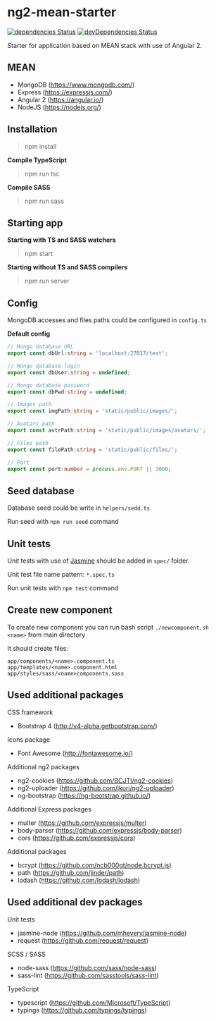 # ng2-mean-starter
[![dependencies Status](https://david-dm.org/Qcza/ng2-mean-starter/status.svg)](https://david-dm.org/Qcza/ng2-mean-starter)
[![devDependencies Status](https://david-dm.org/Qcza/ng2-mean-starter/dev-status.svg)](https://david-dm.org/Qcza/ng2-mean-starter?type=dev)

Starter for application based on MEAN stack with use of Angular 2.


## MEAN ##
- MongoDB (https://www.mongodb.com/)
- Express (https://expressjs.com/)
- Angular 2 (https://angular.io/)
- NodeJS (https://nodejs.org/)

## Installation ##
> npm install

**Compile TypeScript**
> npm run tsc

**Compile SASS**
> npm run sass

## Starting app ##
**Starting with TS and SASS watchers**
> npm start

**Starting without TS and SASS compilers**
> npm run server

## Config ##
MongoDB accesses and files paths could be configured in `config.ts`

**Default config**
```typescript
// Mongo database URL
export const dbUrl:string = 'localhost:27017/test';

// Mongo database login
export const dbUser:string = undefined;

// Mongo database password
export const dbPwd:string = undefined;

// Images path
export const imgPath:string = 'static/public/images/';

// Avatars path
export const avtrPath:string = 'static/public/images/avatars/';

// Files path
export const filePath:string = 'static/public/files/';

// Port
export const port:number = process.env.PORT || 3000;
```

## Seed database ##
Database seed could be write in `helpers/sedd.ts`

Run seed with `npm run seed` command

## Unit tests ##
Unit tests with use of [Jasmine](http://jasmine.github.io/) should be added in `spec/` folder.

Unit test file name pattern: `*.spec.ts`

Run unit tests with `npm test` command

## Create new component ##
To create new component you can run bash script `./newcomponent.sh <name>` from main directory

It should create files:
```
app/components/<name>.component.ts
app/templates/<name>.component.html
app/styles/sass/<name>components.sass
```

## Used additional packages ##
CSS framework 
- Bootstrap 4 (http://v4-alpha.getbootstrap.com/)

Icons package
- Font Awesome (http://fontawesome.io/)

Additional ng2 packages
- ng2-cookies (https://github.com/BCJTI/ng2-cookies)
- ng2-uploader (https://github.com/jkuri/ng2-uploader)
- ng-bootstrap (https://ng-bootstrap.github.io/)

Additional Express packages
- multer (https://github.com/expressjs/multer)
- body-parser (https://github.com/expressjs/body-parser)
- cors (https://github.com/expressjs/cors)

Additional packages
- bcrypt (https://github.com/ncb000gt/node.bcrypt.js)
- path (https://github.com/jinder/path)
- lodash (https://github.com/lodash/lodash)

## Used additional dev packages ##
Unit tests
- jasmine-node (https://github.com/mhevery/jasmine-node)
- request (https://github.com/request/request)

SCSS / SASS
- node-sass (https://github.com/sass/node-sass)
- sass-lint (https://github.com/sasstools/sass-lint)

TypeScript
- typescript (https://github.com/Microsoft/TypeScript)
- typings (https://github.com/typings/typings)